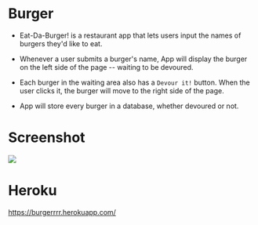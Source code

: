 # Burger

* Eat-Da-Burger! is a restaurant app that lets users input the names of burgers they'd like to eat.

* Whenever a user submits a burger's name, App will display the burger on the left side of the page -- waiting to be devoured.

* Each burger in the waiting area also has a `Devour it!` button. When the user clicks it, the burger will move to the right side of the page.

* App will store every burger in a database, whether devoured or not.

# Screenshot
![](./public/assest/img/screenshot)


# Heroku
https://burgerrrr.herokuapp.com/
